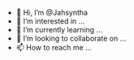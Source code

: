 - 👋 Hi, I’m @Jahsyntha
- 👀 I’m interested in ...
- 🌱 I’m currently learning ...
- 💞️ I’m looking to collaborate on ...
- 📫 How to reach me ...

<!---
Jahsyntha/Jahsyntha is a ✨ special ✨ repository because its `README.md` (this file) appears on your GitHub profile.
You can click the Preview link to take a look at your changes.
--->

